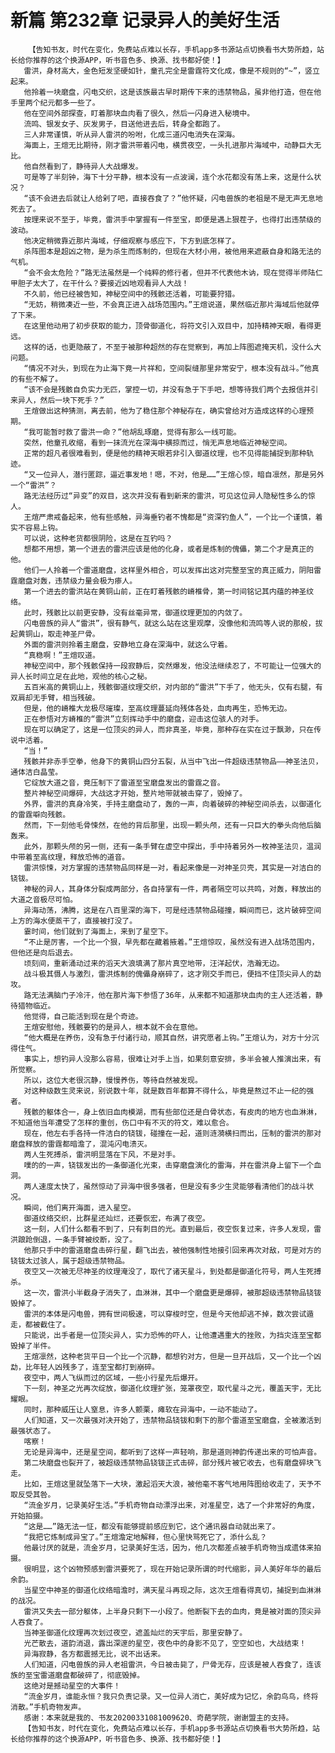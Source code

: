 # 新篇 第232章 记录异人的美好生活
        【告知书友，时代在变化，免费站点难以长存，手机app多书源站点切换看书大势所趋，站长给你推荐的这个换源APP，听书音色多、换源、找书都好使！】
       雷洪，身材高大，金色短发坚硬如针，童孔完全是雷霆符文化成，像是不规则的“~”，竖立起来。
       他拎着一块磨盘，闪电交织，这是该族最古早时期传下来的违禁物品，虽非他打造，但在他手里两个纪元都多一些了。
       他在空间外部探查，盯着那块血肉看了很久，然后一闪身进入秘境中。
       流鸣、银发女子、灰发男子，目送他进去后，转身全都跑了。
       三人非常谨慎，听从异人雷洪的吩咐，化成三道闪电消失在深海。
       海面上，王煊无比期待，刚才雷洪带着闪电，横贯夜空，一头扎进那片海域中，动静巨大无比。
       他自然看到了，静待异人大战爆发。
       可是等了半刻钟，海下十分平静，根本没有一点波澜，连个水花都没有荡上来，这是什么状况？
       “该不会进去后就让人给剁了吧，直接吞食了？”他怀疑，闪电兽族的老祖是不是无声无息地死去了。
       按理来说不至于，毕竟，雷洪手中掌握有一件至宝，即便是遇上狠茬子，也得打出违禁级的波动。
       他决定稍微靠近那片海域，仔细观察与感应下，下方到底怎样了。
       杀阵图本是超凶之物，是为杀生而炼制的，但现在大材小用，被他用来遮蔽自身和路无法的气机。
       “会不会太危险？”路无法虽然是一个纯粹的修行者，但并不代表他木讷，现在觉得半师陆仁甲胆子太大了，在干什么？要接近凶地观看异人大战！
       不久前，他已经被告知，神秘空间中的残骸还活着，可能要狩猎。
       “无妨，稍微凑近一些，不会真正进入战场范围内。”王煊说道，果然临近那片海域后他就停了下来。
       在这里他动用了初步获取的能力，顶骨御道化，将符文引入双目中，加持精神天眼，看得更远。
       这样的话，也更隐蔽了，不至于被那种超然的存在觉察到，再加上阵图遮掩天机，没什么大问题。
       “情况不对头，到现在为止海下竟一片祥和，空间裂缝那里非常安宁，根本没有战斗。”他真的有些不解了。
       “该不会是残骸自负实力无匹，掌控一切，并没有急于下手吧，想等待我们两个去报信并引来异人，然后一块下死手？”
       王煊做出这种猜测，离去前，他为了稳住那个神秘存在，确实曾给对方造成这样的心理预期。
       “我可能暂时救了雷洪一命？”他胡乱琢磨，觉得有那么一线可能。
       突然，他童孔收缩，看到一抹流光在深海中横掠而过，悄无声息地临近神秘空间。
       正常的超凡者很难看到，便是他的精神天眼若非引入御道纹理，也不见得能捕捉到那种轨迹。
       “又一位异人，潜行匿踪，逼近事发地！嗯，不对，他是……”王煊心惊，暗自凛然，那是另外一个“雷洪”？
       路无法经历过“异变”的双目，这次并没有看到新来的雷洪，可见这位异人隐秘性多么的惊人。
       王煊严肃戒备起来，他有些感触，异海垂钓者不愧都是“资深钓鱼人”，一个比一个谨慎，着实不容易上钩。
       可以说，这种老货都很阴险，这是在互钓吗？
       想都不用想，第一个进去的雷洪应该是他的化身，或者是炼制的傀儡，第二个才是真正的他。
       他们一人拎着一个雷道磨盘，这样里外相合，可以发挥出这对完整至宝的真正威力，阴阳雷霆磨盘对轰，违禁级力量会极为瘆人。
       第一个进去的雷洪站在黄铜山前，正在盯着残骸的嵴椎骨，第一时间铭记其内蕴的神圣纹络。
       此时，残骸比以前更安静，没有丝毫异常，御道纹理更加的内敛了。
       闪电兽族的异人“雷洪”，很有静气，就这么站在这里观摩，没像他和流鸣等人说的那般，拔起黄铜山，取走神圣尸骨。
       外面的雷洪则拎着主磨盘，安静地立身在深海中，就这么守着。
       “真稳啊！”王煊叹道。
       神秘空间中，那个残骸保持一段寂静后，突然爆发，他没法继续忍了，不可能让一位强大的异人长时间立足在此地，观他的核心之秘。
       五百米高的黄铜山上，残骸御道纹理交织，对内部的“雷洪”下手了，他无头，仅有右腿，有双肩却无手臂，相当残破。
       但是，他的嵴椎大龙极尽璀璨，至高纹理蔓延向残体各处，血肉再生，恐怖无边。
       正在参悟对方嵴椎的“雷洪”立刻挥动手中的磨盘，迎击这位骇人的对手。
       现在可以确定了，这是一位顶尖的异人，而非真圣，毕竟，那种存在实在过于飘渺，只在传说中活着。
       “当！”
       残骸并非赤手空拳，他身下的黄铜山四分五裂，从当中飞出一件超级违禁物品——神圣法贝，通体洁白晶莹。
       它绽放大道之音，竟压制下了雷道至宝磨盘发出的雷霆之音。
       整片神秘空间爆碎，大战这才开始，整片地带就被击穿了，毁掉了。
       外界，雷洪的真身冷笑，手持主磨盘动了，轰的一声，向着破碎的神秘空间杀去，以御道化的雷霆噼向残骸。
       然而，下一刻他毛骨悚然，在他的背后那里，出现一颗头颅，还有一只巨大的拳头向他后脑轰来。
       此外，那颗头颅的另一侧，还有一条手臂在虚空中探出，手中持着另外一枚神圣法贝，温润中带着至高纹理，释放恐怖的道音。
       雷洪惊悚，对方掌握的违禁物品同样是一对，看起来像是一对神圣贝壳，其实是一对洁白的铙钹。
       神秘的异人，其身体分裂成两部分，各自持掌有一件，两者隔空可以共鸣，对轰，释放出的大道之音极尽可怕。
       异海动荡，沸腾，这是在八百里深的海下，可是经违禁物品碰撞，瞬间而已，这片破碎空间上方的海水便蒸干了，直接被打没了。
       霎时间，他们就到了海面上，来到了星空下。
       “不止是厉害，一个比一个狠，早先都在藏着掖着。”王煊惊叹，虽然没有进入战场范围内，但他还是向后退去。
       顷刻间，重新涌动过来的滔天大浪填满了那片真空地带，汪洋起伏，浩瀚无边。
       战斗极其慑人与激烈，雷洪炼制的傀儡身崩碎了，这才刚交手而已，便挡不住顶尖异人的勐攻。
       路无法满脑门子冷汗，他在那片海下参悟了36年，从来都不知道那块血肉的主人还活着，静待猎物临近。
       他觉得，自己能活到现在是个奇迹。
       王煊安慰他，残骸要钓的是异人，根本就不会在意他。
       “他大概是在养伤，没有急于付诸行动，顺其自然，讲究愿者上钩。”王煊认为，对方十分沉得住气。
       事实上，想钓异人没那么容易，很难让对手上当，如果刻意安排，多半会被人推演出来，有所觉察。
       所以，这位大老很沉静，慢慢养伤，等待自然被发现。
       对这种级数生灵来说，别说数十年，就是数百年都算不得什么，毕竟是熬过不止一纪的强者。
       残骸的躯体合一，身上依旧血肉模湖，而有些部位还是白骨状态，有皮肉的地方也血淋淋，不知道他当年遭受了怎样的重创，伤口中有不灭的符文，难以愈合。
       现在，他左右手各持一件洁白的铙钹，碰撞在一起，道则涟漪横扫而出，压制的雷洪的那对磨盘释放的雷霆都暗澹了，混沌闪电溃灭。
       两人生死搏杀，雷洪明显落在下风，不是对手。
       噗的的一声，铙钹发出的一条御道化光束，击穿磨盘演化的雷海，并在雷洪身上留下一个血洞。
       两人速度太快了，虽然惊动了异海中很多强者，但是没有多少生灵能够看清他们的战斗状况。
       瞬间，他们离开海面，进入星空。
       御道纹络交织，比群星还灿烂，还要恢宏，布满了夜空。
       这一刻，人们什么都看不到了，只有刺目的光。直到最后，夜空恢复过来，许多人发现，雷洪踉跄倒退，一条手臂被绞断，没了。
       他那只手中的雷道磨盘击碎行星，翻飞出去，被他强制性地接引回来再次对敌，可是对方的铙钹太过骇人，属于超级违禁物品。
       夜空又一次被无尽神圣的纹理淹没了，取代了诸天星斗，到处都是御道化符号，两人生死搏杀。
       这一次，雷洪小半截身子消失了，血淋淋，其中一个磨盘更是爆碎，被那超级违禁物品铙钹毁掉了。
       雷洪的本体是闪电兽，拥有世间极速，可以穿梭时空，但是今天他却逃不掉，数次尝试遁走，都被截住了。
       只能说，出手者是一位顶尖异人，实力恐怖的吓人，让他遭遇重大的挫败，为挡灾连至宝都毁掉了半件。
       王煊凛然，这种老货平日一个比一个沉静，都想钓对方，但是一旦开战后，又一个比一个凶勐，比年轻人凶残多了，连至宝都打到崩碎。
       夜空中，两人飞纵而过的区域，一些小行星先后爆开。
       下一刻，神圣之光再次绽放，御道化纹理扩张，笼罩夜空，取代星斗之光，覆盖天宇，无比耀眼。
       同时，那种威压让人窒息，许多人颤栗，瘫软在异海中，一动不能动了。
       人们知道，又一次最强对决开始了，违禁物品铙钹和剩下的那个雷道至宝磨盘，全被激活到最强状态了。
       喀察！
       无论是异海中，还是星空间，都听到了这样一声轻响，那是道则神韵传递出来的可怕声音。
       第二块磨盘也裂开了，被超级违禁物品铙钹正式击碎，部分残片被它收去，也有磨盘碎块飞走。
       比如，王煊这里就坠落下一大块，激起滔天大浪，被他毫不客气地用阵图给收走了，天予不取反受其咎。
       “流金岁月，记录美好生活。”手机奇物自动漂浮出来，对准星空，选了一个非常好的角度，开始拍摄。
       “这是……”路无法一怔，都没有能够提前感应到它，这个通讯器自动就出来了。
       “我把它炼制成异宝了。”王煊澹定地解释，但心里快骂死它了，添什么乱？
       他最讨厌的就是，流金岁月，记录美好生活，因为，他几次都差点被手机奇物当成遗体来拍摄。
       很明显，这个凶物预感到雷洪要死了，现在开始记录所谓的时代缩影，异人美好年华的最后余韵。
       当星空中神圣的御道化纹络暗澹时，满天星斗再现之际，这次王煊看得真切，捕捉到血淋淋的战况。
       雷洪又失去一部分躯体，上半身只剩下一小段了。他断裂下去的血肉，竟是被对面的顶尖异人吞食了。
       当神圣御道化纹理再次划过夜空，遮盖灿烂的天宇后，那里安静了。
       光芒散去，道韵消退，露出深邃的星空，夜色中的身影不见了，空空如也，大战结束！
       异海寂静，各方都震撼无比，说不出话来。
       人们知道，闪电兽族的异人老祖雷洪，今日被击毙了，尸骨无存，应该是被人吞食了，连该族的至宝雷道磨盘都破碎了，彻底毁掉。
       这绝对是撼动星空的大事件！
       “流金岁月，谁能永恒？我只负责记录。又一位异人消亡，美好成为记忆，余韵鸟鸟，终将消散。”手机奇物发声。
       感谢：本来就是我的、书友20200331081009620、奇葩学院，谢谢盟主的支持。
       【告知书友，时代在变化，免费站点难以长存，手机app多书源站点切换看书大势所趋，站长给你推荐的这个换源APP，听书音色多、换源、找书都好使！】